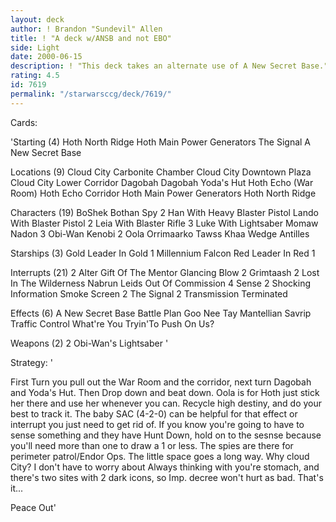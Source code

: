 ```yaml
---
layout: deck
author: ! Brandon "Sundevil" Allen
title: ! "A deck w/ANSB and not EBO"
side: Light
date: 2000-06-15
description: ! "This deck takes an alternate use of A New Secret Base."
rating: 4.5
id: 7619
permalink: "/starwarsccg/deck/7619/"
---
```

Cards: 

'Starting (4)
       Hoth North Ridge
       Hoth Main Power Generators
       The Signal
       A New Secret Base

Locations (9)
       Cloud City Carbonite Chamber
       Cloud City Downtown Plaza
       Cloud City Lower Corridor
       Dagobah
       Dagobah Yoda's Hut
       Hoth Echo (War Room)
       Hoth Echo Corridor
       Hoth Main Power Generators
       Hoth North Ridge

Characters (19)
       BoShek
       Bothan Spy
     2 Han With Heavy Blaster Pistol
       Lando With Blaster Pistol
     2 Leia With Blaster Rifle
     3 Luke With Lightsaber
       Momaw Nadon
     3 Obi-Wan Kenobi
     2 Oola
       Orrimaarko
       Tawss Khaa
       Wedge Antilles

Starships (3)
       Gold Leader In Gold 1
       Millennium Falcon
       Red Leader In Red 1

Interrupts (21)
     2 Alter
       Gift Of The Mentor
       Glancing Blow
     2 Grimtaash
     2 Lost In The Wilderness
       Nabrun Leids
       Out Of Commission
     4 Sense
     2 Shocking Information
       Smoke Screen
     2 The Signal
     2 Transmission Terminated

Effects (6)
       A New Secret Base
       Battle Plan
       Goo Nee Tay
       Mantellian Savrip
       Traffic Control
       What're You Tryin'To Push On Us?

Weapons (2)
     2 Obi-Wan's Lightsaber '

Strategy: '

First Turn you pull out the War Room and the corridor, next turn Dagobah and Yoda's Hut. Then Drop down and beat down. Oola is for Hoth just stick her there and use her whenever you can. Recycle high destiny, and do your best to track it. The baby SAC (4-2-0) can be helpful for that effect or interrupt you just need to get rid of. If you know you're going to have to sense something and they have Hunt Down, hold on to the sesnse because you'll need more than one to draw a 1 or less. The spies are there for perimeter patrol/Endor Ops. The little space goes a long way. Why cloud City? I don't have to worry about Always thinking with you're stomach, and there's two sites with 2 dark icons, so Imp. decree won't hurt as bad. That's it...

Peace Out'
